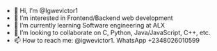 - 👋 Hi, I’m @Igwevictor1
- 👀 I’m interested in Frontend/Backend web development 
- 🌱 I’m currently learning Software engineering at ALX
- 💞️ I’m looking to collaborate on C, Python, Java/JavaScript, C++, etc.
- 📫 How to reach me: @igwevictor1. WhatsApp +2348026010599

<!---
I'm already enjoying ALX SE program even though it comes with so much hurdles each day, well,
I signed up to do hard things and I think this is one of it. Looking forward to joining "The Room" 
Igwevictor1/Igwevictor1✨ This is my special Readme repo, check the bio for more information and how to contact me for collaborations. 

--->
